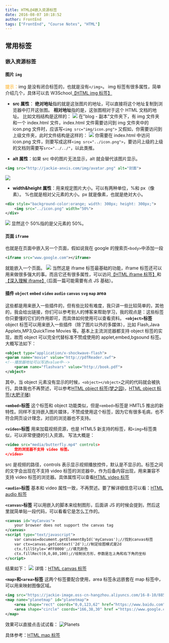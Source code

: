 ```yaml
---
title: HTML@4嵌入资源标签
date: 2016-08-07 10:18:52
author: FrontEnd
tags: ["FrontEnd", "Course Notes", "HTML"]
---
```


## 常用标签

### 嵌入资源标签

#### 图片 `img`

<span style="color:orange">提示：</span>img 是没有闭合标签的，也就是没有`</img>`。
img 标签有很多属性，简单介绍几个，具体可以去 W3School[【HTML img 标签】](http://www.w3school.com.cn/tags/tag_img.asp)

-   **src 属性**：
    **绝对地址**指的就是这张图片的地址，可以直接将这个地址复制到浏览器中打开这张图。
    **相对地址**指的是，这张图相对于这个 HTML 文档的地址。
    比如文档结构是这样的：
    ![](https://jackie-image.oss-cn-hangzhou.aliyuncs.com/16-8-10/1101943.jpg)
    在"blog - 副本"文件夹下，有 img 文件夹和一个 index.html 文件，index.html 文件需要访问到 img 文件夹中的 icon.png 文件时，应该写`<img src="img/icon.png">`
    又假如，你需要访问到上级文件夹，此时文件结构是这样的：
    ![](https://jackie-image.oss-cn-hangzhou.aliyuncs.com/16-8-10/56139804.jpg)
    你需要在 index.html 中访问 icon.png 文件，则要写成这样`<img src="../icon.png">`，要访问上级的上级的文档则需要写`src="../../"`，以此类推。

-   **alt 属性**：如果 src 中的图片无法显示，alt 就会替代该图片显示。

```xml
<img src="http://jackie-anxis.com/img/avatar.png" alt="封面">
```

![](https://jackie-image.oss-cn-hangzhou.aliyuncs.com/16-8-10/81792570.jpg)

-   **width&height 属性**：用来规定图片大小。可以有两种单位，%和 px（像素）。
    %也就是相对父元素的大小。px 就是像素，也就是绝对大小。

```xml
<div style="background-color:orange; width: 300px; height: 300px;">
	<img src="../icon.png" width="50%">
</div>
```

![](https://jackie-image.oss-cn-hangzhou.aliyuncs.com/16-8-10/14035412.jpg)
显然这个 50%指的是父元素的 50%。

#### 页面 `iframe`

也就是在页面中嵌入另一个页面，假如说我在 google 的搜索页`<body>`中添加一段

```xml
<iframe src="www.google.com"></iframe>
```

就能嵌入一个页面。
![](https://jackie-image.oss-cn-hangzhou.aliyuncs.com/16-8-10/30399709.jpg)
当然这是 iframe 标签最基础的功能，iframe 标签还可以用来做很多强大的事。而且它还有很多属性，可以访问[【HTML iframe 标签】](http://www.w3school.com.cn/tags/tag_iframe.asp)和[【深入理解 iframe】](http://www.cnblogs.com/fangjins/archive/2012/08/19/2645631.html)（后面一篇可能需要有点 JS 基础）。

#### 插件 `object` `embed` `video` `audio` `canvas` `svg` `map` area

这些都是用来嵌入一些插件的，但有些比较有难度，我只讲一些比较简单的，其他的，我会给出链接，你们可以参考别人的博客来帮助学习，我的观点是：这些标签你只要懂的它们的作用即可，而具体如何使用可以查看资料。
**`<object>`标签**
object 标签可以用来嵌入一些插件（除了图片以外的多媒体），比如 Flash,Java Applets,MP3,QuickTime Movies 等。基本上主流浏览器都支持 object 标签的实现，故而 object 可以完全代替标准不赞成使用的 applet,embed,bgsound 标签。大概写法如下：

```xml
<object type="application/x-shockwave-flash">
<param name="movie" value="http://pdfReader.swf">
<!--播放器地址可以写进value中-->
    <param name="flashvars" value="http://book.pdf">
</object>
```

其中，当 object 元素没有显示的时候，`<object></object>`之间的代码就会被执行。具体我也不再赘述，可以参考[HTML object 标签(梦之园)](http://www.dreamdu.com/xhtml/tag_object/)，[HTML object 标签(大肥子猪)](http://www.dreamdu.com/xhtml/tag_object/)

**`<embed>`标签**
这个标签和 object 功能类似，但是`<embed>`标签是 HMTL5 推出的新特性。同样不支持嵌入图片媒体，不赞成使用这个标签，因为它有很多毛病，也不符合网页设计理念，对旧的浏览器也不支持。

**`<video>`标签**
用来加载视频资源，也是 HTML5 新支持的标签，和`<img>`标签类似，可以非常便捷的引入资源。
写法大概是：

```xml
<video src="media/butterfly.mp4" controls>
	您的浏览器不支持 video 标签。
</video>
```

src 是视频的路径，controls 表示显示视频播放控件，默认是不显示的。标签之间的文字会出现在不支持 video 标签的浏览器中，作为后备内容出现，用来兼容不支持 video 标签的浏览器。具体属性可以查看[HTML video 标签](http://www.w3school.com.cn/tags/tag_video.asp)

**`<audio>`标签**
基本和 video 属性一致，不再赘述。要了解详细信息可以看：[HTML audio 标签](http://www.w3school.com.cn/tags/tag_audio.asp)

**`<canvas>`标签**
可以用嵌入的脚本来绘制图形，后面讲 JS 的时候会提到，然后这里就简单贴一段代码，可以看看它是怎么工作的。

```xml
<canvas id="myCanvas">
	your browser does not support the canvas tag
</canvas>
<script type="text/javascript">
	var canvas=document.getElementById('myCanvas');//找到canvas标签
	var ctx=canvas.getContext('2d');//制定绘图模式是2d
	ctx.fillStyle='#FF0000';//填充颜色
	ctx.fillRect(0,0,80,100);//绘制长方形，参数是左上角和右下角的坐标
</script>
```

结果如下：
![](https://jackie-image.oss-cn-hangzhou.aliyuncs.com/16-8-10/93723471.jpg)
详情：[HTML canvas 标签](http://www.w3school.com.cn/tags/tag_canvas.asp)

**`<map>`和`<area>`标签**
这两个标签要配合使用，area 标签永远嵌套在 map 标签中，可以用来映射图像区域。

```xml
<img src="https://jackie-image.oss-cn-hangzhou.aliyuncs.com/16-8-10/88534460.jpg" border="0" usemap="#planetmap" alt="Planets" />
<map name="planetmap" id="planetmap">
	<area shape="rect" coords="0,0,123,62" href="https://www.baidu.com" target ="_blank" alt="Mercury" />
	<area shape="circle" coords="166,38,30" href ="https://www.google.com" target ="_blank" alt="Sun" />
</map>
```

效果可以直接点击试试看：
<img src="https://jackie-image.oss-cn-hangzhou.aliyuncs.com/16-8-10/88534460.jpg" border="0" usemap="#planetmap" alt="Planets" />
<map name="planetmap" id="planetmap">
<area shape="rect" coords="0,0,123,62" href="https://www.baidu.com" target ="_blank" alt="Mercury" />
<area shape="circle" coords="166,38,30" href ="https://www.google.com" target ="_blank" alt="Sun" />
</map>

具体参考：[HTML map 标签](http://www.w3school.com.cn/tags/tag_map.asp)
